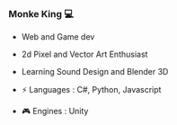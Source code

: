 ### Monke King 💻

<!--
**MonkeKing87/MonkeKing87** is a ✨ _special_ ✨ repository because its `README.md` (this file) appears on your GitHub profile.

Here are some ideas to get you started:

- 🔭 I’m currently working on ...
- 🌱 I’m currently learning ...
- 👯 I’m looking to collaborate on ...
- 🤔 I’m looking for help with ...
- 💬 Ask me about ...
- 📫 How to reach me: ...
- 😄 Pronouns: ...
- ⚡ Fun fact: ...
-->

- Web and Game dev
- 2d Pixel and Vector Art Enthusiast
- Learning Sound Design and Blender 3D

- ⚡ Languages : C#, Python, Javascript
- 🎮 Engines : Unity
